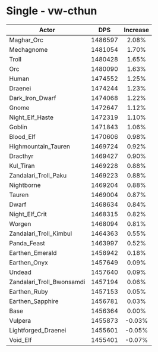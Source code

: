 # Single - vw-cthun
| Actor | DPS | Increase |
|---|:---:|:---:|
|Maghar_Orc|1486597|2.08%|
|Mechagnome|1481054|1.70%|
|Troll|1480428|1.65%|
|Orc|1480090|1.63%|
|Human|1474552|1.25%|
|Draenei|1474244|1.23%|
|Dark_Iron_Dwarf|1474068|1.22%|
|Gnome|1472647|1.12%|
|Night_Elf_Haste|1472319|1.10%|
|Goblin|1471843|1.06%|
|Blood_Elf|1470606|0.98%|
|Highmountain_Tauren|1469724|0.92%|
|Dracthyr|1469427|0.90%|
|Kul_Tiran|1469228|0.88%|
|Zandalari_Troll_Paku|1469223|0.88%|
|Nightborne|1469204|0.88%|
|Tauren|1469004|0.87%|
|Dwarf|1468634|0.84%|
|Night_Elf_Crit|1468315|0.82%|
|Worgen|1468094|0.81%|
|Zandalari_Troll_Kimbul|1464363|0.55%|
|Panda_Feast|1463997|0.52%|
|Earthen_Emerald|1458942|0.18%|
|Earthen_Onyx|1457649|0.09%|
|Undead|1457640|0.09%|
|Zandalari_Troll_Bwonsamdi|1457194|0.06%|
|Earthen_Ruby|1457153|0.05%|
|Earthen_Sapphire|1456781|0.03%|
|Base|1456364|0.00%|
|Vulpera|1455873|-0.03%|
|Lightforged_Draenei|1455601|-0.05%|
|Void_Elf|1455401|-0.07%|
